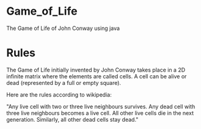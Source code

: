 # Game_of_Life
The Game of Life of John Conway using java

# Rules
The Game of Life initially invented by John Conway takes place in a 2D infinite matrix where the elements are called cells. A cell can be alive or dead (represented by a full or empty square).

Here are the rules according to wikipedia:

"Any live cell with two or three live neighbours survives.
Any dead cell with three live neighbours becomes a live cell.
All other live cells die in the next generation. Similarly, all other dead cells stay dead."

